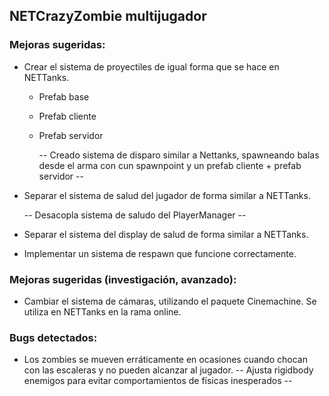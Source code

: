 ## NETCrazyZombie multijugador

### Mejoras sugeridas:

- Crear el sistema de proyectiles de igual forma que se hace en NETTanks.

  - Prefab base
  - Prefab cliente
  - Prefab servidor

    -- Creado sistema de disparo similar a Nettanks, spawneando balas desde el arma con cun spawnpoint y un prefab cliente + prefab servidor --

- Separar el sistema de salud del jugador de forma similar a NETTanks.

  -- Desacopla sistema de saludo del PlayerManager --

- Separar el sistema del display de salud de forma similar a NETTanks.

- Implementar un sistema de respawn que funcione correctamente.

### Mejoras sugeridas (investigación, avanzado):

- Cambiar el sistema de cámaras, utilizando el paquete Cinemachine. Se utiliza en NETTanks en la rama online.

### Bugs detectados:

- Los zombies se mueven erráticamente en ocasiones cuando chocan con las escaleras y no pueden alcanzar al jugador.
  -- Ajusta rigidbody enemigos para evitar comportamientos de físicas inesperados --
